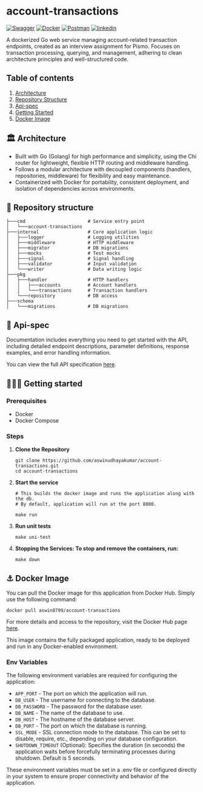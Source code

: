 # account-transactions

[![Swagger](https://img.shields.io/badge/-Swagger-%23Clojure?style=for-the-badge&logo=swagger&logoColor=white)](https://aswinudhayakumar.github.io/account-transactions-swagger/)
[![Docker](https://img.shields.io/badge/docker-%230db7ed.svg?style=for-the-badge&logo=docker&logoColor=white)](https://hub.docker.com/repository/docker/aswin8799/account-transactions)
[![Postman](https://img.shields.io/badge/Postman-FF6C37?style=for-the-badge&logo=postman&logoColor=white)](https://www.postman.com/aswinudhayakumar/aswin-general/collection/lc45chu/account-transactions)
[![linkedin](https://img.shields.io/badge/linkedin-0A66C2?style=for-the-badge&logo=linkedin&logoColor=white)](https://www.linkedin.com/in/aswin-udhayakumar/)

A dockerized Go web service managing account-related transaction endpoints, created as an interview assignment for Pismo. Focuses on transaction processing, querying, and management, adhering to clean architecture principles and well-structured code.

## Table of contents

1. [Architecture](#%EF%B8%8F-architecture)
2. [Repository Structure](#-repository-structure)
3. [Api-spec](#-api-spec)
4. [Getting Started](#%EF%B8%8F%EF%B8%8F-getting-started)
5. [Docker Image](#-docker-image)

## 🏛️ Architecture
- Built with Go (Golang) for high performance and simplicity, using the Chi router for lightweight, flexible HTTP routing and middleware handling.
- Follows a modular architecture with decoupled components (handlers, repositories, middleware) for flexibility and easy maintenance.
- Containerized with Docker for portability, consistent deployment, and isolation of dependencies across environments.

## 🗼 Repository structure
```account-transactions
├───cmd                       # Service entry point
│   └───account-transactions
├───internal                  # Core application logic
│   ├───logger                # Logging utilities
│   ├───middleware            # HTTP middleware
│   ├───migrator              # DB migrations
│   ├───mocks                 # Test mocks
│   ├───signal                # Signal handling
│   ├───validator             # Input validation
│   └───writer                # Data writing logic
├───pkg
│   ├───handler               # HTTP handlers
│   │   ├───accounts          # Account handlers
│   │   └───transactions      # Transaction handlers
│   └───repository            # DB access
├───schema
│   └───migrations            # DB migrations
```
## 🚀 Api-spec

Documentation includes everything you need to get started with the API, including detailed endpoint descriptions, parameter definitions, response examples, and error handling information.

You can view the full API specification [here](https://aswinudhayakumar.github.io/account-transactions-swagger/).

## 🏃‍♂️‍➡️ Getting started
### Prerequisites

- Docker
- Docker Compose

### Steps
1. **Clone the Repository**

   ```
   git clone https://github.com/aswinudhayakumar/account-transactions.git
   cd account-transactions
   ```

2. **Start the service**

   ```
   # This builds the docker image and runs the application along with the db. 
   # By default, application will run at the port 8080.

   make run
   ```

3. **Run unit tests**
    ```
    make uni-test
    ```

4. **Stopping the Services: To stop and remove the containers, run:**

   ```
   make down
   ```

## ⚓ Docker Image

You can pull the Docker image for this application from Docker Hub. Simply use the following command:

```
docker pull aswin8799/account-transactions
```

For more details and access to the repository, visit the Docker Hub page [here](https://hub.docker.com/repository/docker/aswin8799/account-transactions).

This image contains the fully packaged application, ready to be deployed and run in any Docker-enabled environment.

### Env Variables

The following environment variables are required for configuring the application:

- `APP_PORT` - The port on which the application will run.
- `DB_USER` - The username for connecting to the database.
- `DB_PASSWORD` - The password for the database user.
- `DB_NAME` - The name of the database to use.
- `DB_HOST` - The hostname of the database server.
- `DB_PORT` - The port on which the database is running.
- `SSL_MODE` - SSL connection mode to the database. This can be set to disable, require, etc., depending on your database configuration.
- `SHUTDOWN_TIMEOUT` (Optional): Specifies the duration (in seconds) the application waits before forcefully terminating processes during shutdown. Default is 5 seconds.

These environment variables must be set in a .env file or configured directly in your system to ensure proper connectivity and behavior of the application.
